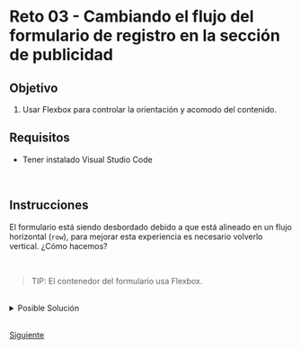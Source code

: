 # Reto 03 - Cambiando el flujo del formulario de registro en la sección de publicidad

## Objetivo
1. Usar Flexbox para controlar la orientación y acomodo del contenido.

## Requisitos
- Tener instalado Visual Studio Code

<br/>

## Instrucciones

El formulario está siendo desbordado debido a que está alineado en un flujo 
horizontal (`row`), para mejorar esta experiencia es necesario volverlo vertical.
¿Cómo hacemos?

<br/>

> TIP: El contenedor del formulario usa Flexbox.

<br/>

<details>
  <summary>Posible Solución</summary>

```css
@media (max-width: 575px) {
  .publish > form {
    flex-direction: column;
  }

  .publish > form > div {
    height: 50px;
    margin-top: 10px;
  }

  .publish > form > div > input {
    width: 65%;
  }
}
```

Adicionalmente agregamos algunos estilos para mejorar la apariencia y ancho de
nuestro formulario.

</details>

<br/>

[Siguiente](../Ejemplo-04/README.md)